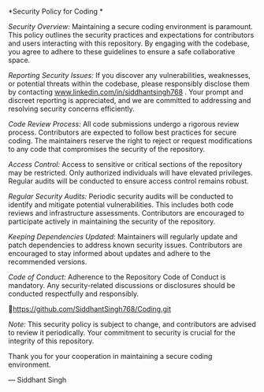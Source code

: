 *Security Policy for Coding *

*Security Overview:*
Maintaining a secure coding environment is paramount. This policy outlines the security practices and expectations for contributors and users interacting with this repository. By engaging with the codebase, you agree to adhere to these guidelines to ensure a safe collaborative space.

*Reporting Security Issues:*
If you discover any vulnerabilities, weaknesses, or potential threats within the codebase, please responsibly disclose them by contacting www.linkedin.com/in/siddhantsingh768 . Your prompt and discreet reporting is appreciated, and we are committed to addressing and resolving security concerns efficiently.

*Code Review Process:*
All code submissions undergo a rigorous review process. Contributors are expected to follow best practices for secure coding. The maintainers reserve the right to reject or request modifications to any code that compromises the security of the repository.

*Access Control:*
Access to sensitive or critical sections of the repository may be restricted. Only authorized individuals will have elevated privileges. Regular audits will be conducted to ensure access control remains robust.

*Regular Security Audits:*
Periodic security audits will be conducted to identify and mitigate potential vulnerabilities. This includes both code reviews and infrastructure assessments. Contributors are encouraged to participate actively in maintaining the security of the repository.

*Keeping Dependencies Updated:*
Maintainers will regularly update and patch dependencies to address known security issues. Contributors are encouraged to stay informed about updates and adhere to the recommended versions.

*Code of Conduct:*
Adherence to the Repository Code of Conduct is mandatory. Any security-related discussions or disclosures should be conducted respectfully and responsibly.

🔗https://github.com/SiddhantSingh768/Coding.git

*Note:* This security policy is subject to change, and contributors are advised to review it periodically. Your commitment to security is crucial for the integrity of this repository.

Thank you for your cooperation in maintaining a secure coding environment.

— Siddhant Singh

